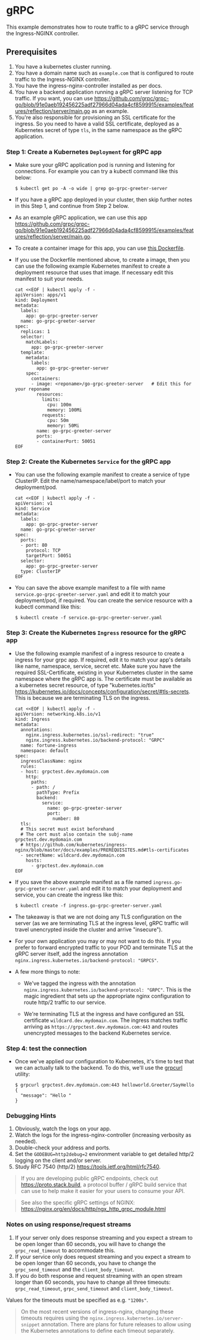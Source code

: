 # gRPC

This example demonstrates how to route traffic to a gRPC service through the Ingress-NGINX controller.

## Prerequisites

1. You have a kubernetes cluster running.
2. You have a domain name such as `example.com` that is configured to route traffic to the Ingress-NGINX controller.
3. You have the ingress-nginx-controller installed as per docs.
4. You have a backend application running a gRPC server listening for TCP traffic.  If you want, you can use <https://github.com/grpc/grpc-go/blob/91e0aeb192456225adf27966d04ada4cf8599915/examples/features/reflection/server/main.go> as an example.
5. You're also responsible for provisioning an SSL certificate for the ingress. So you need to have a valid SSL certificate, deployed as a Kubernetes secret of type `tls`, in the same namespace as the gRPC application.

### Step 1: Create a Kubernetes `Deployment` for gRPC app

- Make sure your gRPC application pod is running and listening for connections. For example you can try a kubectl command like this below:
  ```console
  $ kubectl get po -A -o wide | grep go-grpc-greeter-server
  ```
- If you have a gRPC app deployed in your cluster, then skip further notes in this Step 1, and continue from Step 2 below.

- As an example gRPC application, we can use this app <https://github.com/grpc/grpc-go/blob/91e0aeb192456225adf27966d04ada4cf8599915/examples/features/reflection/server/main.go>.

- To create a container image for this app, you can use [this Dockerfile](https://github.com/kubernetes/ingress-nginx/blob/main/images/go-grpc-greeter-server/rootfs/Dockerfile). 

- If you use the Dockerfile mentioned above, to create a image, then you can use the following example Kubernetes manifest to create a deployment resource that uses that image. If necessary edit this manifest to suit your needs.

  ```
  cat <<EOF | kubectl apply -f -
  apiVersion: apps/v1
  kind: Deployment
  metadata:
    labels:
      app: go-grpc-greeter-server
    name: go-grpc-greeter-server
  spec:
    replicas: 1
    selector:
      matchLabels:
        app: go-grpc-greeter-server
    template:
      metadata:
        labels:
          app: go-grpc-greeter-server
      spec:
        containers:
        - image: <reponame>/go-grpc-greeter-server   # Edit this for your reponame
          resources:
            limits:
              cpu: 100m
              memory: 100Mi
            requests:
              cpu: 50m
              memory: 50Mi
          name: go-grpc-greeter-server
          ports:
          - containerPort: 50051
  EOF
  ```

### Step 2: Create the Kubernetes `Service` for the gRPC app

- You can use the following example manifest to create a service of type ClusterIP. Edit the name/namespace/label/port to match your deployment/pod.
  ```
  cat <<EOF | kubectl apply -f -
  apiVersion: v1
  kind: Service
  metadata:
    labels:
      app: go-grpc-greeter-server
    name: go-grpc-greeter-server
  spec:
    ports:
    - port: 80
      protocol: TCP
      targetPort: 50051
    selector:
      app: go-grpc-greeter-server
    type: ClusterIP
  EOF
  ```
- You can save the above example manifest to a file with name `service.go-grpc-greeter-server.yaml` and edit it to match your deployment/pod, if required. You can create the service resource with a kubectl command like this:

  ```
  $ kubectl create -f service.go-grpc-greeter-server.yaml
  ```

### Step 3: Create the Kubernetes `Ingress` resource for the gRPC app

- Use the following example manifest of a ingress resource to create a ingress for your grpc app. If required, edit it to match your app's details like name, namespace, service, secret etc. Make sure you have the required SSL-Certificate, existing in your Kubernetes cluster in the same namespace where the gRPC app is. The certificate must be available as a kubernetes secret resource, of type "kubernetes.io/tls" https://kubernetes.io/docs/concepts/configuration/secret/#tls-secrets. This is because we are terminating TLS on the ingress.

  ```
  cat <<EOF | kubectl apply -f -
  apiVersion: networking.k8s.io/v1
  kind: Ingress
  metadata:
    annotations:
      nginx.ingress.kubernetes.io/ssl-redirect: "true"
      nginx.ingress.kubernetes.io/backend-protocol: "GRPC"
    name: fortune-ingress
    namespace: default
  spec:
    ingressClassName: nginx
    rules:
    - host: grpctest.dev.mydomain.com
      http:
        paths:
        - path: /
          pathType: Prefix
          backend:
            service:
              name: go-grpc-greeter-server
              port:
                number: 80
    tls:
    # This secret must exist beforehand
    # The cert must also contain the subj-name grpctest.dev.mydomain.com
    # https://github.com/kubernetes/ingress-nginx/blob/master/docs/examples/PREREQUISITES.md#tls-certificates
    - secretName: wildcard.dev.mydomain.com
      hosts:
        - grpctest.dev.mydomain.com
  EOF
  ```

- If you save the above example manifest as a file named `ingress.go-grpc-greeter-server.yaml` and edit it to match your deployment and service, you can create the ingress like this:

  ```
  $ kubectl create -f ingress.go-grpc-greeter-server.yaml
  ```

- The takeaway is that we are not doing any TLS configuration on the server (as we are terminating TLS at the ingress level, gRPC traffic will travel unencrypted inside the cluster and arrive "insecure").

- For your own application you may or may not want to do this.  If you prefer to forward encrypted traffic to your POD and terminate TLS at the gRPC server itself, add the ingress annotation `nginx.ingress.kubernetes.io/backend-protocol: "GRPCS"`.

- A few more things to note:

  - We've tagged the ingress with the annotation `nginx.ingress.kubernetes.io/backend-protocol: "GRPC"`.  This is the magic ingredient that sets up the appropriate nginx configuration to route http/2 traffic to our service.

  - We're terminating TLS at the ingress and have configured an SSL certificate `wildcard.dev.mydomain.com`.  The ingress matches traffic arriving as `https://grpctest.dev.mydomain.com:443` and routes unencrypted messages to the backend Kubernetes service.

### Step 4: test the connection

- Once we've applied our configuration to Kubernetes, it's time to test that we can actually talk to the backend.  To do this, we'll use the [grpcurl](https://github.com/fullstorydev/grpcurl) utility:

  ```
  $ grpcurl grpctest.dev.mydomain.com:443 helloworld.Greeter/SayHello
  {
    "message": "Hello "
  }
  ```

### Debugging Hints

1. Obviously, watch the logs on your app.
2. Watch the logs for the ingress-nginx-controller (increasing verbosity as
   needed).
3. Double-check your address and ports.
4. Set the `GODEBUG=http2debug=2` environment variable to get detailed http/2
   logging on the client and/or server.
5. Study RFC 7540 (http/2) <https://tools.ietf.org/html/rfc7540>.

> If you are developing public gRPC endpoints, check out
> https://proto.stack.build, a protocol buffer / gRPC build service that can use
> to help make it easier for your users to consume your API.

> See also the specific gRPC settings of NGINX: https://nginx.org/en/docs/http/ngx_http_grpc_module.html

### Notes on using response/request streams

1. If your server only does response streaming and you expect a stream to be open longer than 60 seconds, you will have to change the `grpc_read_timeout` to accommodate this.
2. If your service only does request streaming and you expect a stream to be open longer than 60 seconds, you have to change the
`grpc_send_timeout` and the `client_body_timeout`.
3. If you do both response and request streaming with an open stream longer than 60 seconds, you have to change all three timeouts: `grpc_read_timeout`, `grpc_send_timeout` and `client_body_timeout`.

Values for the timeouts must be specified as e.g. `"1200s"`.

> On the most recent versions of ingress-nginx, changing these timeouts requires using the `nginx.ingress.kubernetes.io/server-snippet` annotation. There are plans for future releases to allow using the Kubernetes annotations to define each timeout separately.

